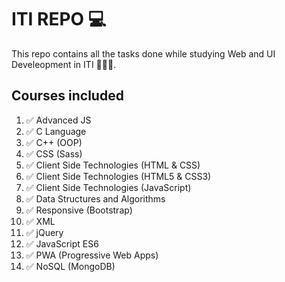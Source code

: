 # ITI REPO 💻

This repo contains all the tasks done while studying Web and UI Develeopment in ITI 👩🏻‍💻.

## Courses included

1. ✅ Advanced JS
2. ✅ C Language
3. ✅ C++ (OOP)
4. ✅ CSS (Sass)
5. ✅ Client Side Technologies (HTML & CSS)
6. ✅ Client Side Technologies (HTML5 & CSS3)
7. ✅ Client Side Technologies (JavaScript)
8. ✅ Data Structures and Algorithms
9. ✅ Responsive (Bootstrap)
10. ✅ XML
11. ✅ jQuery
12. ✅ JavaScript ES6
13. ✅ PWA (Progressive Web Apps)
14. ✅ NoSQL (MongoDB)
